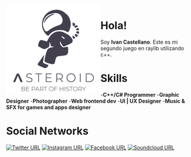 ﻿<img align="left" src="https://github.com/InsaneFury/Asteroid_Castellano/blob/master/Asteroids/res/readme/logo.png" width=256>

# Hola!
Soy **Ivan Castellano**. Este es mi segundo juego en raylib utilizando c++.


# Skills
-**C++/C# Programmer**
-**Graphic Designer**
-**Photographer**
-**Web frontend dev**
-**UI | UX Designer**
-**Music & SFX for games and apps designer**

# Social Networks
[![Twitter URL](https://img.shields.io/badge/Facebook--blue.svg?longCache=true&style=flat-square)](https://twitter.com/IvanCaastellano)
[![Instagram URL](https://img.shields.io/badge/Instagram--ff69b4.svg?longCache=true&style=flat-square)](https://www.instagram.com/ivancastellanoo)
[![Facebook URL](https://img.shields.io/badge/Facebook--blue.svg?longCache=true&style=flat-square)](https://www.facebook.com/ivanignaciocastellano)
[![Soundcloud URL](https://img.shields.io/badge/Soundcloud--yellow.svg?longCache=true&style=flat-square)](https://soundcloud.com/justdarsan)
